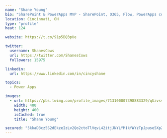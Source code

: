 ```yaml
---
name: "Shane Young"
bio: "SharePoint & PowerApps MVP - SharePoint, O365, Flow, PowerApps consulting? @PowerApps911 | Pure Snark? You found it."
location: Cincinnati, OH
type: "profile"
heat: 124

website: https://t.co/91p5BQ3pUe

twitter:
  username: ShanesCows
  url: https://twitter.com/ShanesCows
  followers: 15975

linkedin:
  url: https://www.linkedin.com/in/cincyshane

topics:
  - Power Apps

images:
  - url: https://pbs.twimg.com/profile_images/713100007398883329/qUzvsvQ3_400x400.jpg
    width: 400
    height: 400
    isCached: true
    title: "Shane Young"

secured: "5kkaD3cz5S2dEkzeIzLv2Qo2ctoTlVqvL42itjJNYLYM1kfWYzTpJpuse5XpZGPUuRhlf0xRuL0F1GHZghX5SDg8ZYNFRfWNbuvcKI4dmKh+zDzmae00v0XEcnI4etCRv8lVzFxYUQXq8KSk54nI+BY1nOxVVcrvbGpx7Uyu2SKlzftNT7NhKaP7KRFcKXzgIsHEoEVq8gTXznYJZ8ufIRaCmHIGeaMdvjbdXiILdj84s7zihI1Un5Lyt8rFeQSmyO2g5Ui4OUHs4ij9hJrgXEABXzDRL0P88J7A4g3DDrixJqFNV4pYQUZJxekaTTTpQ0KcZRNv1A3KUPjv1gbDhRq+BbbLZgAen+h09swXrZl6XHxEUQbzMcz4TLIkrIxYpPIQZyTLlfS+8XmQlPyHS5vv+D3Oe1cl86wX8diAA38=;m1mMpsHsNlcetUtRCSooEw=="
---
```


